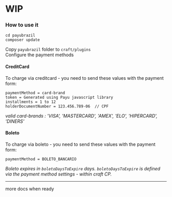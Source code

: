# WIP

### How to use it 

```
cd payubrazil
composer update
```

Copy `payubrazil` folder to `craft/plugins`  
Configure the payment methods 

#### CreditCard 

To charge via creditcard - you need to send these values with the payment form: 
  
```
paymentMethod = card-brand  
token = Generated using Payu javascript library   
installments = 1 to 12  
holderDocumentNumber = 123.456.789-06  // CPF
```

*valid card-brands :  'VISA', 'MASTERCARD', 'AMEX', 'ELO', 'HIPERCARD', 'DINERS'* 

#### Boleto 

To charge via boleto - you need to send these values with the payment form:

```
paymentMethod = BOLETO_BANCARIO
```

*Boleto expires in `boletoDaysToExpire` days.  `boletoDaysToExpire` is defined via the payment method settings - within craft CP.*  


---

more docs when ready
